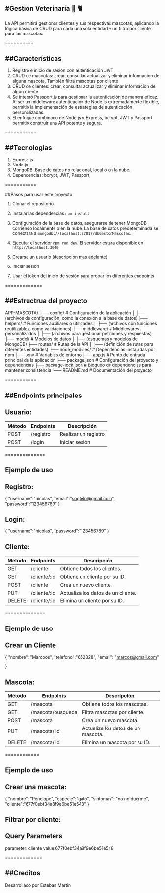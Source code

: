 #Gestión Veterinaria 🐶 🐈
---
La API permitirá gestionar clientes y sus respectivas mascotas, aplicando la lógica básica de CRUD para cada una sola entidad y un filtro por cliente para las mascotas.

==========

##Características
---
1. Registro e inicio de sesión con autenticación JWT
2. CRUD de mascotas: crear, consultar actualizar y eliminar informacion de alguna mascota. También filtra mascotas por cliente
3. CRUD de clientes: crear, consultar actualizar y eliminar informacion de algun cliente.
4. Se integró Passport.js  para gestionar la autenticación de manera eficaz, Al ser un middleware autenticación de Node.js extremadamente flexible,  permitió la implementación de estrategias de autenticación personalizadas.
5. El enfoque combinado de Node.js y Express, bcrypt, JWT y Passport permitió construir una API potente y segura.

===========

##Tecnologias 
---
1. Express.js
2. Node.js
3. MongoDB: Base de datos no relacional, local o en la nube.
4. Dependencias: bcrypt, JWT, Passport, 

===========

##Pasos para usar este proyecto 

1. Clonar el repositorio

2. Instalar las dependencias ```npm install```
3. Configuración de la base de datos, asegurarse de tener MongoDB corriendo localmente o en la nube. La base de datos predeterminada se conectara a ```mongodb://localhost:27017/dbGestorMascotas```.
4. Ejecutar el servidor ```npm run dev```. El servidor estara disponible en ```http://localhost:3000```
5. Crearse un usuario (descripción mas adelante)
6. Iniciar sesión
7. Usar el token del inicio de sesión para probar los diferentes endpoints

=============

##Estructrua del proyecto 
---

APP-MASCOTA/
├── config/         # Configuración de la aplicación
│   ├── (archivos de configuración, como la conexión a la base de datos)
├── helpers/        # Funciones auxiliares o utilidades
│   ├── (archivos con funciones reutilizables, como validaciones)
├── middleware/     # Middlewares personalizados
│   ├── (archivos para gestionar peticiones y respuestas)
├── model/          # Modelos de datos
│   ├── (esquemas y modelos de MongoDB)
├── routes/         # Rutas de la API
│   ├── (definición de rutas para diferentes entidades)
├── node_modules/   # Dependencias instaladas por npm
├── .env            # Variables de entorno
├── app.js          # Punto de entrada principal de la aplicación
├── package.json    # Configuración del proyecto y dependencias
├── package-lock.json  # Bloqueo de dependencias para mantener consistencia
└── README.md       # Documentación del proyecto

===========

##Endpoints principales 
---
Usuario:
---

| Método   | Endpoints    | Descripción                         |
|----------|--------------|-------------------------------------|
| POST     | /registro    | Realizar un registro                |
| POST     | /login       | Iniciar sesión                      |

==============

Ejemplo de uso 
---

Registro: 
---

{
  "username":"nicolas",
  "email":"sogtelo@gmail.com",
  "password":"123456789"
}


Login:
---
{
  "username":"nicolas",
  "password":"123456789"
}

Cliente:
---
| Método   | Endpoints    | Descripción                         |
|----------|--------------|-------------------------------------|
| GET      | /cliente     | Obtiene todos los clientes.         |
| GET      | /cliente/:id | Obtiene un cliente por su ID.       |
| POST     | /cliente     | Crea un nuevo cliente.              |
| PUT      | /cliente/:id | Actualiza los datos de un cliente.  |
| DELETE   | /cliente/:id | Elimina un cliente por su ID.       |

==============

Ejemplo de uso 
---

Crear un Cliente
---
{
  "nombre": "Marcoos",
  "telefono":"652828",
  "email": "marcos@gmail.com"
  
}


Mascota:
---

| Método   | Endpoints    | Descripción                         |
|----------|--------------|-------------------------------------|
| GET      | /mascota     | Obtiene todos los mascotas.         |
| GET      | /mascota/busqueda| Filtra mascotas por cliente.          |
| POST     | /mascota     | Crea un nuevo mascota.              |
| PUT      | /mascota/:id | Actualiza los datos de un mascota.  |
| DELETE   | /mascota/:id | Elimina un mascota por su ID.       |

============

Ejemplo de uso 
---

Crear una mascota: 
---
{
  "nombre": "Penelope",
  "especie":"gato",
  "sintomas": "no no duerme",
  "cliente":"677f0ebf34a8f9e6be51e548"
}

Filtrar por cliente: 
---
Query Parameters 
---
parameter: cliente  value:677f0ebf34a8f9e6be51e548

=============

##Creditos
---

Desarrollado por Esteban Martin 




